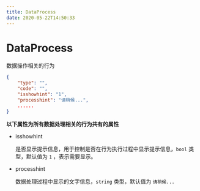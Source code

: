 ```yaml
---
title: DataProcess
date: 2020-05-22T14:50:33
---
```


# DataProcess

数据操作相关的行为

```json
{
    "type": "",
    "code": "",
    "isshowhint": "1",
    "processhint": "请稍候...",
    ......
}
```

**以下属性为所有数据处理相关的行为共有的属性**

* isshowhint

  是否显示提示信息，用于控制是否在行为执行过程中显示提示信息，`bool` 类型，默认值为 `1` ，表示需要显示。

* processhint

  数据处理过程中显示的文字信息，`string` 类型，默认值为 `请稍候...`